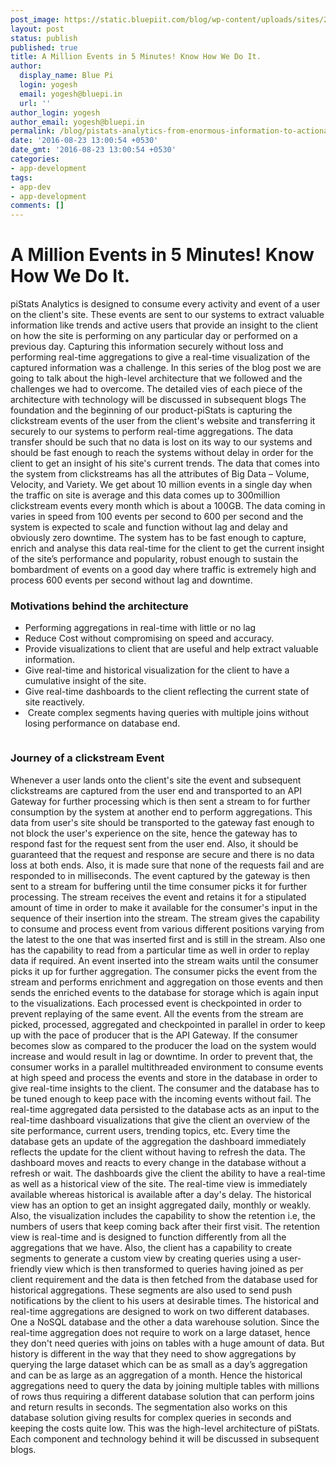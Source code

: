 ```yaml
---
post_image: https://static.bluepiit.com/blog/wp-content/uploads/sites/2/2016/08/pistats.jpg
layout: post
status: publish
published: true
title: A Million Events in 5 Minutes! Know How We Do It.
author:
  display_name: Blue Pi
  login: yogesh
  email: yogesh@bluepi.in
  url: ''
author_login: yogesh
author_email: yogesh@bluepi.in
permalink: /blog/pistats-analytics-from-enormous-information-to-actionable-insights/
date: '2016-08-23 13:00:54 +0530'
date_gmt: '2016-08-23 13:00:54 +0530'
categories:
- app-development
tags:
- app-dev
- app-development
comments: []
---
```

# A Million Events in 5 Minutes! Know How We Do It.
piStats Analytics is designed to consume every activity and event of a user on the client's site. These events are sent to our systems to extract valuable information like trends and active users that provide an insight to the client on how the site is performing on any particular day or performed on a previous day.
Capturing this information securely without loss and performing real-time aggregations to give a real-time visualization of the captured information was a challenge.
In this series of the blog post we are going to talk about the high-level architecture that we followed and the challenges we had to overcome. The detailed vies of each piece of the architecture with technology will be discussed in subsequent blogs
The foundation and the beginning of our product-piStats is capturing the clickstream events of the user from the client's website and transferring it securely to our systems to perform real-time aggregations. The data transfer should be such that no data is lost on its way to our systems and should be fast enough to reach the systems without delay in order for the client to get an insight of his site's current trends.
The data that comes into the system from clickstreams has all the attributes of <a htref="https://www.bluepiit.com/big-data"> Big Data</a> &ndash; Volume, Velocity, and Variety. We get about 10 million events in a single day when the traffic on site is average and this data comes up to 300million clickstream events every month which is about a 100GB. The data coming in varies in speed from 100 events per second to 600 per second and the system is expected to scale and function without lag and delay and obviously zero downtime.
The system has to be fast enough to capture, enrich and analyse this data real-time for the client to get the current insight of the site&rsquo;s performance and popularity, robust enough to sustain the bombardment of events on a good day where traffic is extremely high and process 600 events per second without lag and downtime.
### Motivations behind the architecture

- Performing aggregations in real-time with little or no lag</li>
- Reduce Cost without compromising on speed and accuracy.</li>
- Provide visualizations to client that are useful and help extract valuable information.</li>
- Give real-time and historical visualization for the client to have a cumulative insight of the site.</li>
- Give real-time dashboards to the client reflecting the current state of site reactively.</li>
- &nbsp;Create complex segments having queries with multiple joins without losing performance on database end.</li>

<div class="col-md-12" style="margin-top: 10px; margin-bottom: 10px;"><img class="img-responsive center-block" src="https://static.bluepiit.com/blog/wp-content/uploads/sites/2/2016/09/Asset-4.jpg" alt="" /></div>
<h3>Journey of a clickstream Event</h3>
Whenever a user lands onto the client's site the event and subsequent clickstreams are captured from the user end and transported to an API Gateway for further processing which is then sent a stream to for further consumption by the system at another end to perform aggregations. This data from user's site should be transported to the gateway fast enough to not block the user's experience on the site, hence the gateway has to respond fast for the request sent from the user end. Also, it should be guaranteed that the request and response are secure and there is no data loss at both ends. Also, it is made sure that none of the requests fail and are responded to in milliseconds.
The event captured by the gateway is then sent to a stream for buffering until the time consumer picks it for further processing. The stream receives the event and retains it for a stipulated amount of time in order to make it available for the consumer's input in the sequence of their insertion into the stream. The stream gives the capability to consume and process event from various different positions varying from the latest to the one that was inserted first and is still in the stream. Also one has the capability to read from a particular time as well in order to replay data if required.
An event inserted into the stream waits until the consumer picks it up for further aggregation. The consumer picks the event from the stream and performs enrichment and aggregation on those events and then sends the enriched events to the database for storage which is again input to the visualizations. Each processed event is checkpointed in order to prevent replaying of the same event. All the events from the stream are picked, processed, aggregated and checkpointed in parallel in order to keep up with the pace of producer that is the API Gateway. If the consumer becomes slow as compared to the producer the load on the system would increase and would result in lag or downtime.
In order to prevent that, the consumer works in a parallel multithreaded environment to consume events at high speed and process the events and store in the database in order to give real-time insights to the client. The consumer and the database has to be tuned enough to keep pace with the incoming events without fail.
The real-time aggregated data persisted to the database acts as an input to the real-time dashboard visualizations that give the client an overview of the site performance, current users, trending topics, etc. Every time the database gets an update of the aggregation the dashboard immediately reflects the update for the client without having to refresh the data. The dashboard moves and reacts to every change in the database without a refresh or wait. The dashboards give the client the ability to have a real-time as well as a historical view of the site. The real-time view is immediately available whereas historical is available after a day's delay.
The historical view has an option to get an insight aggregated daily, monthly or weakly. Also, the visualization includes the capability to show the retention i.e, the numbers of users that keep coming back after their first visit. The retention view is real-time and is designed to function differently from all the aggregations that we have. Also, the client has a capability to create segments to generate a custom view by creating queries using a user-friendly view which is then transformed to queries having joined as per client requirement and the data is then fetched from the database used for historical aggregations. These segments are also used to send push notifications by the client to his users at desirable times.
The historical and real-time aggregations are designed to work on two different databases. One a NoSQL database and the other a data warehouse solution. Since the real-time aggregation does not require to work on a large dataset, hence they don't need queries with joins on tables with a huge amount of data. But history is different in the way that they need to show aggregations by querying the large dataset which can be as small as a day&rsquo;s aggregation and can be as large as an aggregation of a month. Hence the historical aggregations need to query the data by joining multiple tables with millions of rows thus requiring a different database solution that can perform joins and return results in seconds. The segmentation also works on this database solution giving results for complex queries in seconds and keeping the costs quite low.
This was the high-level architecture of piStats. Each component and technology behind it will be discussed in subsequent blogs.
